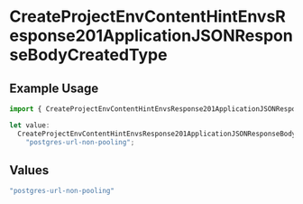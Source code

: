 # CreateProjectEnvContentHintEnvsResponse201ApplicationJSONResponseBodyCreatedType

## Example Usage

```typescript
import { CreateProjectEnvContentHintEnvsResponse201ApplicationJSONResponseBodyCreatedType } from "@vercel/sdk/models/operations";

let value:
  CreateProjectEnvContentHintEnvsResponse201ApplicationJSONResponseBodyCreatedType =
    "postgres-url-non-pooling";
```

## Values

```typescript
"postgres-url-non-pooling"
```